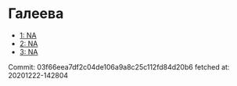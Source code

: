 # Галеева
- [1: NA](1.md)
- [2: NA](2.md)
- [3: NA](3.md)

Commit: 03f66eea7df2c04de106a9a8c25c112fd84d20b6
 fetched at: 20201222-142804
